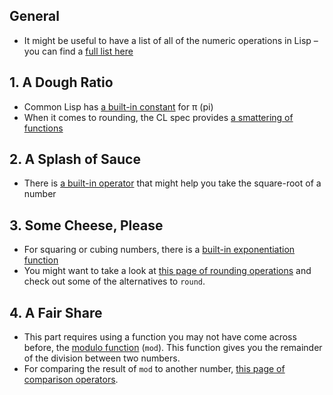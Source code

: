 ## General

- It might be useful to have a list of all of the numeric operations in Lisp –
  you can find a [full list here](http://l1sp.org/cl/12.1.1)

## 1. A Dough Ratio

- Common Lisp has [a built-in constant](http://l1sp.org/cl/pi) for π (pi)
- When it comes to rounding, the CL spec provides [a smattering of
  functions](http://l1sp.org/cl/floor)

## 2. A Splash of Sauce

- There is [a built-in operator](http://l1sp.org/cl/sqrt) that might help you
  take the square-root of a number

## 3. Some Cheese, Please

- For squaring or cubing numbers, there is a [built-in exponentiation
  function](http://l1sp.org/cl/expt)
- You might want to take a look at [this page of rounding
  operations](http://l1sp.org/cl/floor) and check out some of the alternatives
  to `round`.

## 4. A Fair Share

- This part requires using a function you may not have come across before, the
  [modulo function](https://en.wikipedia.org/wiki/Modulo_operation) (`mod`). This
  function gives you the remainder of the division between two numbers.
- For comparing the result of `mod` to another number, [this page of comparison
  operators](http://l1sp.org/cl/=).
